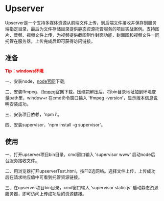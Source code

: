 # Upserver

Upserver是一个支持多媒体资源从前端文件上传，到后端文件接收并保存到服务端指定目录，最后为文件存储目录提供静态资源托管服务的项目实战案例。支持图片、音频、视频文件上传，为视频提供截图制作封面功能，封面图和视频文件一同托管在服务器，上传完成后即可获得访问链接。


## 准备

<font color="red">**Tip：windows环境**</font>

  一、安装node，[node官网](https://nodejs.org/en/)下载;

  二、安装ffmpeg，[ffmpeg官网](https://github.com/BtbN/FFmpeg-Builds/releases)下载。压缩包解压后，将bin目录地址加到环境变量path里，window+r 在cmd命令窗口输入 'ffmpeg -version'，显示版本信息说明安装成功。

  三、安装项目依赖，'npm i'。

  四、安装supervisor，'npm install -g supervisor'。

## 使用

  一、打开upserver项目bin目录，cmd窗口输入 'supervisor www' 启动node后台服务接收文件。

  二、用浏览器打开upserverTest.html，按F12选网络。选择文件上传，上传成功后在请求响应值中可看到托管资源链接。

  三、在upserver项目bin目录，cmd窗口输入 'supervisor static.js' 启动静态资源服务器，即可访问上传成功后的资源链接。
